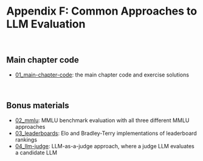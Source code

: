 # Appendix F: Common Approaches to LLM Evaluation

&nbsp;
## Main chapter code

- [01_main-chapter-code](01_main-chapter-code): the main chapter code and exercise solutions


&nbsp;
## Bonus materials

- [02_mmlu](02_mmlu): MMLU benchmark evaluation with all three different MMLU approaches
- [03_leaderboards](03_leaderboards): Elo and Bradley-Terry implementations of leaderboard rankings
- [04_llm-judge](04_llm-judge): LLM-as-a-judge approach, where a judge LLM evaluates a candidate LLM
